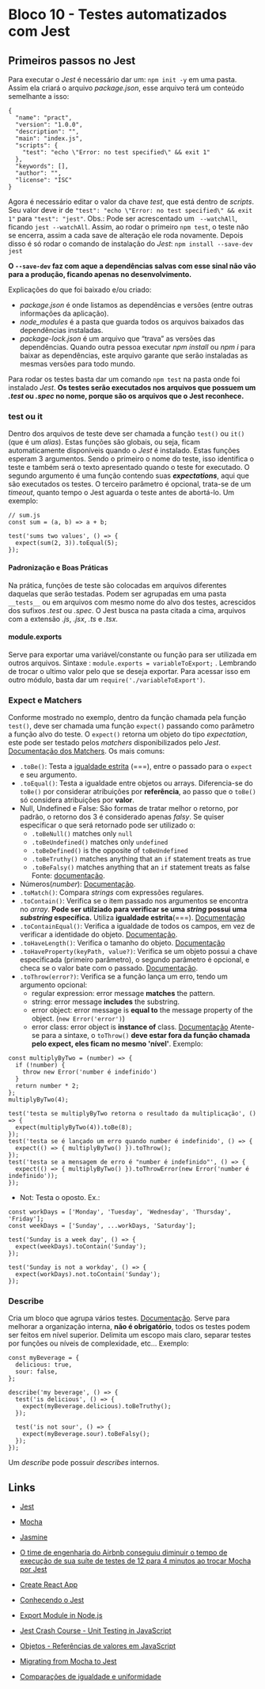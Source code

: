 # Bloco 10 - Testes automatizados com Jest

## Primeiros passos no Jest

Para executar o *Jest* é necessário dar um: `npm init -y` em uma pasta. Assim ela criará o arquivo *package.json*, esse arquivo terá um conteúdo semelhante a isso:

```
{
  "name": "pract",
  "version": "1.0.0",
  "description": "",
  "main": "index.js",
  "scripts": {
    "test": "echo \"Error: no test specified\" && exit 1"
  },
  "keywords": [],
  "author": "",
  "license": "ISC"
}
```

Agora é necessário editar o valor da chave *test*, que está dentro de *scripts*. Seu valor deve ir de `"test": "echo \"Error: no test specified\" && exit 1"` para `"test": "jest"`. Obs.: Pode ser acrescentado um ` --watchAll`, ficando `jest --watchAll`. Assim, ao rodar o primeiro `npm test`, o teste não se encerra, assim a cada save de alteração ele roda novamente.
Depois disso é só rodar o comando de instalação do *Jest*: `npm install --save-dev jest`

**O `--save-dev` faz com aque a dependências salvas com esse sinal não vão para a produção, ficando apenas no desenvolvimento.**

Explicações do que foi baixado e/ou criado:

- *package.json* é onde listamos as dependências e versões (entre outras informações da aplicação).
- *node_modules* é a pasta que guarda todos os arquivos baixados das dependências instaladas.
- *package-lock.json* é um arquivo que “trava” as versões das dependências. Quando outra pessoa executar *npm install* ou *npm i* para baixar as dependências, este arquivo garante que serão instaladas as mesmas versões para todo mundo.

Para rodar os testes basta dar um comando `npm test` na pasta onde foi instalado *Jest*.
**Os testes serão executados nos arquivos que possuem um *.test* ou *.spec* no nome, porque são os arquivos que o Jest reconhece.**

### test ou it

Dentro dos arquivos de teste deve ser chamada a função `test()` ou `it()` (que é um *alias*). Estas funções são globais, ou seja, ficam automaticamente disponíveis quando o *Jest* é instalado.
Estas funções esperam 3 argumentos. Sendo o primeiro o nome do teste, isso identifica o teste e também será o texto apresentado quando o teste for executado. O segundo argumento é uma função contendo suas ***expectations***, aqui que são executados os testes. O terceiro parâmetro é opcional, trata-se de um *timeout*, quanto tempo o Jest aguarda o teste antes de abortá-lo. Um exemplo:

```
// sum.js
const sum = (a, b) => a + b;

test('sums two values', () => {
  expect(sum(2, 3)).toEqual(5);
});
```

#### Padronização e Boas Práticas

Na prática, funções de teste são colocadas em arquivos diferentes daquelas que serão testadas. Podem ser agrupadas em uma pasta `__tests__` ou em arquivos com mesmo nome do alvo dos testes, acrescidos dos sufixos *.test* ou *.spec*. O Jest busca na pasta citada a cima, arquivos com a extensão *.js*, *.jsx*, *.ts* e *.tsx*.

#### module.exports

Serve para exportar uma variável/constante ou função para ser utilizada em outros arquivos. Sintaxe : `module.exports = variableToExport;` . Lembrando de trocar o ultimo valor pelo que se deseja exportar.
Para acessar isso em outro módulo, basta dar um `require('./variableToExport')`.

### Expect e Matchers

Conforme mostrado no exemplo, dentro da função chamada pela função `test()`, deve ser chamada uma função `expect()` passando como parâmetro a função alvo do teste. O `expect()` retorna um objeto do tipo *expectation*, este pode ser testado pelos *matchers* disponibilizados pelo *Jest*. [Documentação dos Matchers](https://jestjs.io/docs/expect).
Os mais comuns:

- `.toBe()`: Testa a [igualdade estrita](https://developer.mozilla.org/en-US/docs/Web/JavaScript/Equality_comparisons_and_sameness) (===), entre o passado para o `expect` e seu argumento.
- `.toEqual()`: Testa a igualdade entre objetos ou arrays. Diferencia-se do `toBe()` por considerar atribuições por **referência**, ao passo que o `toBe()` só considera atribuições por **valor**.
- Null, Undefined e False: São formas de tratar melhor o retorno, por padrão, o retorno dos 3 é considerado apenas *falsy*. Se quiser especificar o que será retornado pode ser utilizado o:
  - `.toBeNull()` matches only `null`
  - `.toBeUndefined()` matches only `undefined`
  - `.toBeDefined()` is the opposite of `toBeUndefined`
  - `.toBeTruthy()` matches anything that an `if` statement treats as true
  - `.toBeFalsy()` matches anything that an `if` statement treats as false
  Fonte: [documentação](https://jestjs.io/docs/using-matchers#truthiness).
- Números(*number*): [Documentação](https://jestjs.io/pt-BR/docs/using-matchers#n%C3%BAmeros).
- `.toMatch()`: Compara *strings* com expressões regulares.
- `.toContain()`: Verifica se o item passado nos argumentos se encontra no *array*. **Pode ser utilziado para verificar se uma *string* possui uma *substring* específica.** Utiliza **igualdade estrita**(===). [Documentação](https://jestjs.io/pt-BR/docs/expect#tocontainitem)
- `.toContainEqual()`: Verifica a igualdade de todos os campos, em vez de verificar a identidade do objeto. [Documentação](https://jestjs.io/pt-BR/docs/expect#tocontainequalitem).
- `.toHaveLength()`: Verifica o tamanho do objeto. [Documentação](https://jestjs.io/pt-BR/docs/expect#tohavelengthnumber)
- `.toHaveProperty(keyPath, value?)`: Verifica se um objeto possui a chave especificada (primeiro parâmetro), o segundo parâmetro é opcional, e checa se o valor bate com o passado. [Documentação](https://jestjs.io/pt-BR/docs/expect#tohavepropertykeypath-value).
- `.toThrow(error?)`: Verifica se a função lança um erro, tendo um argumento opcional:
  - regular expression: error message **matches** the pattern.
  - string: error message **includes** the substring.
  - error object: error message is **equal to** the message property of the object. (`new Error('error')`)
  - error class: error object is **instance of** class.
  [Documentação](https://jestjs.io/pt-BR/docs/expect#tothrowerror)
  Atente-se para a sintaxe, o `toThrow()` **deve estar fora da função chamada pelo expect, eles ficam no mesmo 'nível'**. Exemplo:

```
const multiplyByTwo = (number) => {
  if (!number) {
    throw new Error('number é indefinido')
  }
  return number * 2;
};
multiplyByTwo(4);

test('testa se multiplyByTwo retorna o resultado da multiplicação', () => {
  expect(multiplyByTwo(4)).toBe(8);
});
test('testa se é lançado um erro quando number é indefinido', () => {
  expect(() => { multiplyByTwo() }).toThrow();
});
test('testa se a mensagem de erro é "number é indefinido"', () => {
  expect(() => { multiplyByTwo() }).toThrowError(new Error('number é indefinido'));
});
```

- Not: Testa o oposto. Ex.:

```
const workDays = ['Monday', 'Tuesday', 'Wednesday', 'Thursday', 'Friday'];
const weekDays = ['Sunday', ...workDays, 'Saturday'];

test('Sunday is a week day', () => {
  expect(weekDays).toContain('Sunday');
});

test('Sunday is not a workday', () => {
  expect(workDays).not.toContain('Sunday');
});
```

### Describe

Cria um bloco que agrupa vários testes. [Documentação](https://jestjs.io/pt-BR/docs/api#describename-fn). Serve para melhorar a organização interna, **não é obrigatório**, todos os testes podem ser feitos em nível superior. Delimita um escopo mais claro, separar testes por funções ou níveis de complexidade, etc... Exemplo:

```
const myBeverage = {
  delicious: true,
  sour: false,
};

describe('my beverage', () => {
  test('is delicious', () => {
    expect(myBeverage.delicious).toBeTruthy();
  });

  test('is not sour', () => {
    expect(myBeverage.sour).toBeFalsy();
  });
});
```

Um *describe* pode possuir *describes* internos.

## Links

- [Jest](https://jestjs.io/) 
- [Mocha](https://mochajs.org/) 
- [Jasmine](https://jasmine.github.io/)
- [O time de engenharia do Airbnb conseguiu diminuir o tempo de execução de sua suíte de testes de 12 para 4 minutos ao trocar Mocha por Jest](https://medium.com/airbnb-engineering/unlocking-test-performance-migrating-from-mocha-to-jest-2796c508ec50)
- [Create React App](https://github.com/facebook/create-react-app)

- [Conhecendo o Jest](https://medium.com/jaguaribetech/testando-seu-javascript-com-jest-de2a4674f4ad)
- [Export Module in Node.js](https://www.tutorialsteacher.com/nodejs/nodejs-module-exports)
- [Jest Crash Course - Unit Testing in JavaScript](https://www.youtube.com/watch?v=7r4xVDI2vho)
- [Objetos - Referências de valores em JavaScript](https://blog.da2k.com.br/2017/01/25/objetos-referencias-de-valores-em-javascript/)
- [Migrating from Mocha to Jest](https://medium.com/airbnb-engineering/unlocking-test-performance-migrating-from-mocha-to-jest-2796c508ec50)
- [Comparações de igualdade e uniformidade](https://developer.mozilla.org/pt-BR/docs/Web/JavaScript/Equality_comparisons_and_sameness)